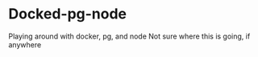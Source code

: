 # Docked-pg-node
Playing around with docker, pg, and node
Not sure where this is going, if anywhere
